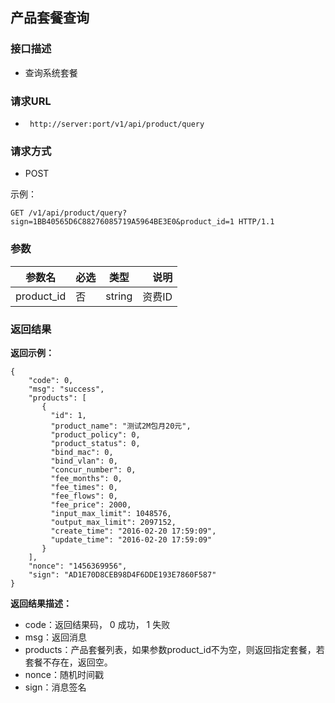 ## 产品套餐查询


### 接口描述

- 查询系统套餐

### 请求URL

- ` http://server:port/v1/api/product/query `
    
### 请求方式

- POST 

示例：

    GET /v1/api/product/query?sign=1BB40565D6C88276085719A5964BE3E0&product_id=1 HTTP/1.1

### 参数

| 参数名 | 必选 | 类型 | 说明 |
|---|:---|:---:|---:|
| product_id | 否 | string |资费ID |

### 返回结果

**返回示例：**

    {
        "code": 0,
        "msg": "success",
        "products": [
           {
             "id": 1,
             "product_name": "测试2M包月20元",
             "product_policy": 0,
             "product_status": 0,
             "bind_mac": 0,
             "bind_vlan": 0,
             "concur_number": 0,
             "fee_months": 0,
             "fee_times": 0,
             "fee_flows": 0,
             "fee_price": 2000,
             "input_max_limit": 1048576,
             "output_max_limit": 2097152,
             "create_time": "2016-02-20 17:59:09",
             "update_time": "2016-02-20 17:59:09"
           }
        ],
        "nonce": "1456369956",
        "sign": "AD1E70D8CEB98D4F6DDE193E7860F587"
    }

**返回结果描述：**

- code：返回结果码， 0 成功， 1 失败
- msg：返回消息
- products：产品套餐列表，如果参数product_id不为空，则返回指定套餐，若套餐不存在，返回空。
- nonce：随机时间戳
- sign：消息签名
